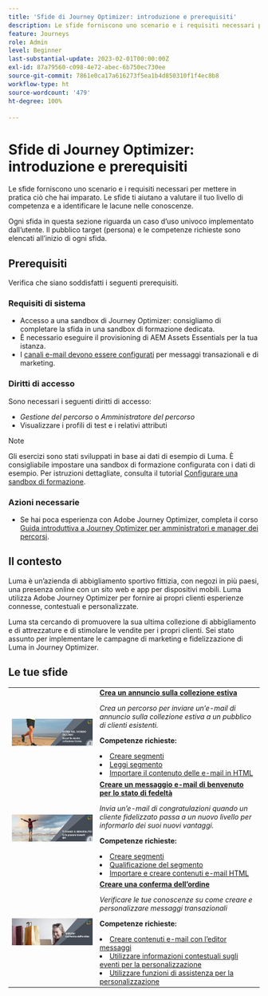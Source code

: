 ```yaml
---
title: 'Sfide di Journey Optimizer: introduzione e prerequisiti'
description: Le sfide forniscono uno scenario e i requisiti necessari per mettere in pratica ciò che hai imparato. Ogni sfida riguarda un caso d’uso specifico implementato dall’utente.
feature: Journeys
role: Admin
level: Beginner
last-substantial-update: 2023-02-01T00:00:00Z
exl-id: 87a79560-c098-4e72-abec-6b750ec730ee
source-git-commit: 7861e0ca17a616273f5ea1b4d850310f1f4ec8b8
workflow-type: ht
source-wordcount: '479'
ht-degree: 100%

---
```


# Sfide di Journey Optimizer: introduzione e prerequisiti

Le sfide forniscono uno scenario e i requisiti necessari per mettere in pratica ciò che hai imparato. Le sfide ti aiutano a valutare il tuo livello di competenza e a identificare le lacune nelle conoscenze.

Ogni sfida in questa sezione riguarda un caso d’uso univoco implementato dall’utente. Il pubblico target (persona) e le competenze richieste sono elencati all’inizio di ogni sfida.

## Prerequisiti

Verifica che siano soddisfatti i seguenti prerequisiti.

### Requisiti di sistema

* Accesso a una sandbox di Journey Optimizer: consigliamo di completare la sfida in una sandbox di formazione dedicata.
* È necessario eseguire il provisioning di AEM Assets Essentials per la tua istanza.
* I [canali e-mail devono essere configurati](https://experienceleague.adobe.com/docs/journey-optimizer/using/configuration/channel-surfaces.html?lang=it) per messaggi transazionali e di marketing.

### Diritti di accesso

Sono necessari i seguenti diritti di accesso:

* *Gestione del percorso* o *Amministratore del percorso*
* Visualizzare i profili di test e i relativi attributi

>[!NOTE]
> Gli esercizi sono stati sviluppati in base ai dati di esempio di Luma. È consigliabile impostare una sandbox di formazione configurata con i dati di esempio. Per istruzioni dettagliate, consulta il tutorial [Configurare una sandbox di formazione](/help/tutorial-configure-a-training-sandbox/introduction-and-prerequisites.md).

### Azioni necessarie

* Se hai poca esperienza con Adobe Journey Optimizer, completa il corso [Guida introduttiva a Journey Optimizer per amministratori e manager dei percorsi](https://experienceleague.adobe.com/docs/courses/using/journeyoptimizer-u-1-2022-1-1-0.html?lang=it).

## Il contesto

Luma è un’azienda di abbigliamento sportivo fittizia, con negozi in più paesi, una presenza online con un sito web e app per dispositivi mobili. Luma utilizza Adobe Journey Optimizer per fornire ai propri clienti esperienze connesse, contestuali e personalizzate.

Luma sta cercando di promuovere la sua ultima collezione di abbigliamento e di attrezzature e di stimolare le vendite per i propri clienti. Sei stato assunto per implementare le campagne di marketing e fidelizzazione di Luma in Journey Optimizer.

## Le tue sfide

<table>
<tr>
<td>
 <div>
      <a href="summer-collection-announcement-challenge.md">
        <img alt="Immagine per l’annuncio sulla collezione estiva" src="./assets/email-assets/luma-transactional-onboarding-3.png"/>
      </a>
      </div>
  </td>
  <td>
   <strong><a href="summer-collection-announcement-challenge.md">Crea un annuncio sulla collezione estiva</strong>
    </a>
      <p>
      <em>Crea un percorso per inviare un’e-mail di annuncio sulla collezione estiva a un pubblico di clienti esistenti. </em>
      <p>
      <b>Competenze richieste:</b>
      <li><a href="https://experienceleague.adobe.com/docs/journey-optimizer-learn/tutorials/profiles-segments-subscriptions/create-segments.html?lang=it"> Creare segmenti</li>
      <li><a href="https://experienceleague.adobe.com/docs/journey-optimizer-learn/tutorials/create-journeys/use-case-read-segment.html?lang=it">Leggi segmento</li>
       <li><a href="https://experienceleague.adobe.com/docs/journey-optimizer-learn/tutorials/email-channel/import-and-author-html-email-content.html?lang=it">Importare il contenuto delle e-mail in HTML</li>
  </td>
  </tr>
   <tr>
    <td>
    <div>
    <a>
      <img alt="Ti diamo il benvenuto" src="./assets/email-assets/luma-transactional-onboarding-1.png"/>
    </a>
    </div>
    <td>
    <div >
      <a>
    <strong><a href="loyalty-status-welcome-email-challenge.md">Creare un messaggio e-mail di benvenuto per lo stato di fedeltà</strong>
    </a>
    </div>
    <p>
    <em>Invia un’e-mail di congratulazioni quando un cliente fidelizzato passa a un nuovo livello per informarlo dei suoi nuovi vantaggi.</em>
    <p>
    <b>Competenze richieste:</b>
      <li><a href="https://experienceleague.adobe.com/docs/journey-optimizer-learn/tutorials/profiles-segments-subscriptions/create-segments.html?lang=it"> Creare segmenti</li>
      <li><a href="https://experienceleague.adobe.com/docs/journey-optimizer-learn/tutorials/create-journeys/use-case-read-segment-qualification.html?lang=it">Qualificazione del segmento</li>
      <li><a href="https://experienceleague.adobe.com/docs/journey-optimizer-learn/tutorials/email-channel/import-and-author-html-email-content.html?lang=it">Importare e creare contenuti e-mail HTML</li>
  </td>
  </tr>
  <tr>
  <td>
  <div>
    <a href="order-confirmation-challenge.md">
      <img alt="E-mail Luma" src="./assets/email-assets/luma-transactional-order-confirmation.png"/>
    </a>
  </td>
  <td>
      <a href="order-confirmation-challenge.md">
    <strong><a href="order-confirmation-challenge.md">Creare una conferma dell’ordine</strong>
    </a>
    <div>
    <p>
    <em>Verificare le tue conoscenze su come creare e personalizzare messaggi transazionali
    </em>
    <p>
    <b>Competenze richieste:</b>
      <li><a href="https://experienceleague.adobe.com/docs/journey-optimizer-learn/tutorials/email-channel/create-content-with-the-email-designer.html?lang=it"> Creare contenuti e-mail con l’editor messaggi</li>
      <li><a href="https://experienceleague.adobe.com/docs/journey-optimizer-learn/tutorials/personalize-content/use-contextual-event-information-for-personalization.html?lang=it">Utilizzare informazioni contestuali sugli eventi per la personalizzazione</li>
      <li><a href="https://experienceleague.adobe.com/docs/journey-optimizer-learn/tutorials/personalize-content/use-helper-functions-for-personalization.html?lang=it">Utilizzare funzioni di assistenza per la personalizzazione</li>
  </td>
</table>
